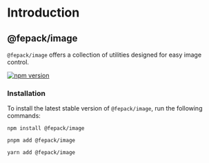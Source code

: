 # Introduction

## @fepack/image

`@fepack/image` offers a collection of utilities designed for easy image control.

[![npm version](https://img.shields.io/npm/v/@fepack/image?color=4C4885)](https://www.npmjs.com/package/@fepack/image)

### Installation

To install the latest stable version of `@fepack/image`, run the following commands:

```shell
npm install @fepack/image
```

```shell
pnpm add @fepack/image
```

```shell
yarn add @fepack/image
```
